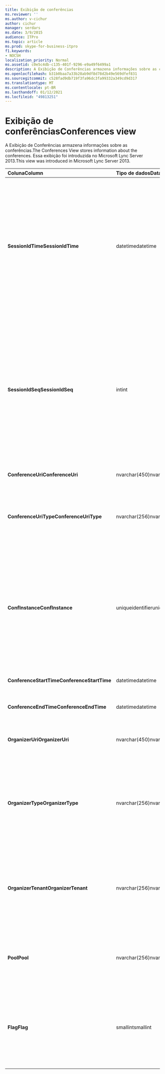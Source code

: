 ```yaml
---
title: Exibição de conferências
ms.reviewer: ''
ms.author: v-cichur
author: cichur
manager: serdars
ms.date: 3/9/2015
audience: ITPro
ms.topic: article
ms.prod: skype-for-business-itpro
f1.keywords:
- NOCSH
localization_priority: Normal
ms.assetid: c0e5c4db-c135-401f-9296-e9a49f6499a1
description: A Exibição de Conferências armazena informações sobre as conferências. Essa exibição foi introduzida no Microsoft Lync Server 2013.
ms.openlocfilehash: b31b0baa7a33b28ab9df8d78d2b49e569dfef831
ms.sourcegitcommit: c528fad9db719f3fa96dc3fa99332a349cd9d317
ms.translationtype: MT
ms.contentlocale: pt-BR
ms.lasthandoff: 01/12/2021
ms.locfileid: "49813251"
---
```

# <a name="conferences-view"></a><span data-ttu-id="22de0-104">Exibição de conferências</span><span class="sxs-lookup"><span data-stu-id="22de0-104">Conferences view</span></span>
 
<span data-ttu-id="22de0-105">A Exibição de Conferências armazena informações sobre as conferências.</span><span class="sxs-lookup"><span data-stu-id="22de0-105">The Conferences View stores information about the conferences.</span></span> <span data-ttu-id="22de0-106">Essa exibição foi introduzida no Microsoft Lync Server 2013.</span><span class="sxs-lookup"><span data-stu-id="22de0-106">This view was introduced in Microsoft Lync Server 2013.</span></span>
  
|<span data-ttu-id="22de0-107">**Coluna**</span><span class="sxs-lookup"><span data-stu-id="22de0-107">**Column**</span></span>|<span data-ttu-id="22de0-108">**Tipo de dados**</span><span class="sxs-lookup"><span data-stu-id="22de0-108">**Data Type**</span></span>|<span data-ttu-id="22de0-109">**Detalhes**</span><span class="sxs-lookup"><span data-stu-id="22de0-109">**Details**</span></span>|
|:-----|:-----|:-----|
|<span data-ttu-id="22de0-110">**SessionIdTime**</span><span class="sxs-lookup"><span data-stu-id="22de0-110">**SessionIdTime**</span></span> <br/> |<span data-ttu-id="22de0-111">datetime</span><span class="sxs-lookup"><span data-stu-id="22de0-111">datetime</span></span>  <br/> |<span data-ttu-id="22de0-112">Hora da solicitação da sessão.</span><span class="sxs-lookup"><span data-stu-id="22de0-112">Time of session request.</span></span> <span data-ttu-id="22de0-113">Utilizada em conjunto com o SessionIdSeq para identificar de forma exclusiva uma sessão.</span><span class="sxs-lookup"><span data-stu-id="22de0-113">Used in conjunction with SessionIdSeq to uniquely identify a session.</span></span> <span data-ttu-id="22de0-114">Consulte a [tabela Dialogs no Skype for Business Server 2015](dialogs.md) para obter mais informações.</span><span class="sxs-lookup"><span data-stu-id="22de0-114">See the [Dialogs table in Skype for Business Server 2015](dialogs.md) for more information.</span></span> <br/> |
|<span data-ttu-id="22de0-115">**SessionIdSeq**</span><span class="sxs-lookup"><span data-stu-id="22de0-115">**SessionIdSeq**</span></span> <br/> |<span data-ttu-id="22de0-116">int</span><span class="sxs-lookup"><span data-stu-id="22de0-116">int</span></span>  <br/> |<span data-ttu-id="22de0-117">Número de identificação para identificar a sessão.</span><span class="sxs-lookup"><span data-stu-id="22de0-117">ID number to identify the session.</span></span> <span data-ttu-id="22de0-118">Utilizado em conjunto com o SessionIdTime para identificar de forma exclusiva uma sessão.</span><span class="sxs-lookup"><span data-stu-id="22de0-118">Used in conjunction with SessionIdTime to uniquely identify a session.</span></span> <span data-ttu-id="22de0-119">Consulte a [tabela Dialogs no Skype for Business Server 2015](dialogs.md) para obter mais informações.</span><span class="sxs-lookup"><span data-stu-id="22de0-119">See the [Dialogs table in Skype for Business Server 2015](dialogs.md) for more information.</span></span> <br/> |
|<span data-ttu-id="22de0-120">**ConferenceUri**</span><span class="sxs-lookup"><span data-stu-id="22de0-120">**ConferenceUri**</span></span> <br/> |<span data-ttu-id="22de0-121">nvarchar(450)</span><span class="sxs-lookup"><span data-stu-id="22de0-121">nvarchar(450)</span></span>  <br/> |<span data-ttu-id="22de0-122">URI da conferência.</span><span class="sxs-lookup"><span data-stu-id="22de0-122">URI for the conference.</span></span>  <br/> |
|<span data-ttu-id="22de0-123">**ConferenceUriType**</span><span class="sxs-lookup"><span data-stu-id="22de0-123">**ConferenceUriType**</span></span> <br/> |<span data-ttu-id="22de0-124">nvarchar(256)</span><span class="sxs-lookup"><span data-stu-id="22de0-124">nvarchar(256)</span></span>  <br/> |<span data-ttu-id="22de0-125">Tipo da URI de conferência.</span><span class="sxs-lookup"><span data-stu-id="22de0-125">Type of the conference URI.</span></span> <span data-ttu-id="22de0-126">Consulte a [tabela UriTypes para](uritypes.md) obter mais informações.</span><span class="sxs-lookup"><span data-stu-id="22de0-126">See the [UriTypes table](uritypes.md) for more information.</span></span> <br/> |
|<span data-ttu-id="22de0-127">**ConfInstance**</span><span class="sxs-lookup"><span data-stu-id="22de0-127">**ConfInstance**</span></span> <br/> |<span data-ttu-id="22de0-128">uniqueidentifier</span><span class="sxs-lookup"><span data-stu-id="22de0-128">uniqueidentifier</span></span>  <br/> |<span data-ttu-id="22de0-p106">Usado para conferências recorrentes. Cada instância de uma conferência recorrente possui o mesmo ConferenceUri, mas um ConfInstance diferente.</span><span class="sxs-lookup"><span data-stu-id="22de0-p106">Used for recurring conferences. Each instance of a recurring conference has the same ConferenceUri but a different ConfInstance.</span></span>  <br/> |
|<span data-ttu-id="22de0-131">**ConferenceStartTime**</span><span class="sxs-lookup"><span data-stu-id="22de0-131">**ConferenceStartTime**</span></span> <br/> |<span data-ttu-id="22de0-132">datetime</span><span class="sxs-lookup"><span data-stu-id="22de0-132">datetime</span></span>  <br/> |<span data-ttu-id="22de0-133">Hora inicial da conferência.</span><span class="sxs-lookup"><span data-stu-id="22de0-133">Starting time for the conference.</span></span>  <br/> |
|<span data-ttu-id="22de0-134">**ConferenceEndTime**</span><span class="sxs-lookup"><span data-stu-id="22de0-134">**ConferenceEndTime**</span></span> <br/> |<span data-ttu-id="22de0-135">datetime</span><span class="sxs-lookup"><span data-stu-id="22de0-135">datetime</span></span>  <br/> |<span data-ttu-id="22de0-136">Hora final da conferência.</span><span class="sxs-lookup"><span data-stu-id="22de0-136">Ending time for the conference.</span></span>  <br/> |
|<span data-ttu-id="22de0-137">**OrganizerUri**</span><span class="sxs-lookup"><span data-stu-id="22de0-137">**OrganizerUri**</span></span> <br/> |<span data-ttu-id="22de0-138">nvarchar(450)</span><span class="sxs-lookup"><span data-stu-id="22de0-138">nvarchar(450)</span></span>  <br/> |<span data-ttu-id="22de0-139">URI do usuário que organizou a conferência.</span><span class="sxs-lookup"><span data-stu-id="22de0-139">URI of the user who organized the conference.</span></span>  <br/> |
|<span data-ttu-id="22de0-140">**OrganizerType**</span><span class="sxs-lookup"><span data-stu-id="22de0-140">**OrganizerType**</span></span> <br/> |<span data-ttu-id="22de0-141">nvarchar(256)</span><span class="sxs-lookup"><span data-stu-id="22de0-141">nvarchar(256)</span></span>  <br/> |<span data-ttu-id="22de0-142">Tipo de URI do usuário que organizou a conferência.</span><span class="sxs-lookup"><span data-stu-id="22de0-142">Type of URI of the user who organized the conference.</span></span> <span data-ttu-id="22de0-143">Consulte a [tabela UriTypes para](uritypes.md) obter mais informações.</span><span class="sxs-lookup"><span data-stu-id="22de0-143">See the [UriTypes table](uritypes.md) for more information.</span></span> <br/> |
|<span data-ttu-id="22de0-144">**OrganizerTenant**</span><span class="sxs-lookup"><span data-stu-id="22de0-144">**OrganizerTenant**</span></span> <br/> |<span data-ttu-id="22de0-145">nvarchar(256)</span><span class="sxs-lookup"><span data-stu-id="22de0-145">nvarchar(256)</span></span>  <br/> |<span data-ttu-id="22de0-146">Inquilino do usuário que organizou a conferência.</span><span class="sxs-lookup"><span data-stu-id="22de0-146">Tenant of the user who organized the conference.</span></span> <span data-ttu-id="22de0-147">Consulte a [tabela Tenants para](tenants.md) obter mais informações.</span><span class="sxs-lookup"><span data-stu-id="22de0-147">See the [Tenants table](tenants.md) for more information.</span></span> <br/> |
|<span data-ttu-id="22de0-148">**Pool**</span><span class="sxs-lookup"><span data-stu-id="22de0-148">**Pool**</span></span> <br/> |<span data-ttu-id="22de0-149">nvarchar(256)</span><span class="sxs-lookup"><span data-stu-id="22de0-149">nvarchar(256)</span></span>  <br/> |<span data-ttu-id="22de0-150">Nome de domínio totalmente qualificado do pool que hospeda a conferência.</span><span class="sxs-lookup"><span data-stu-id="22de0-150">Fully qualified domain name of the pool that hosted the conference.</span></span>  <br/> |
|<span data-ttu-id="22de0-151">**Flag**</span><span class="sxs-lookup"><span data-stu-id="22de0-151">**Flag**</span></span> <br/> |<span data-ttu-id="22de0-152">smallint</span><span class="sxs-lookup"><span data-stu-id="22de0-152">smallint</span></span>  <br/> |<span data-ttu-id="22de0-p109">Máscara de bits que contém os Atributos de Conferência. Os possíveis valores são:</span><span class="sxs-lookup"><span data-stu-id="22de0-p109">Bit mask that contains Conference Attributes. Possible values are:</span></span>  <br/> <span data-ttu-id="22de0-155">0X01 - Transação Sintética</span><span class="sxs-lookup"><span data-stu-id="22de0-155">0X01 - Synthetic Transaction</span></span>  <br/> |
   

